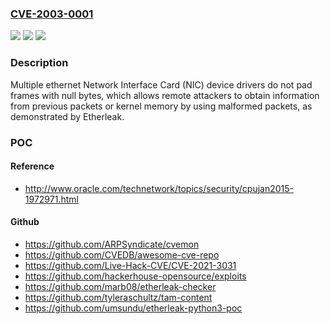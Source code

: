 ### [CVE-2003-0001](https://cve.mitre.org/cgi-bin/cvename.cgi?name=CVE-2003-0001)
![](https://img.shields.io/static/v1?label=Product&message=n%2Fa&color=blue)
![](https://img.shields.io/static/v1?label=Version&message=n%2Fa&color=blue)
![](https://img.shields.io/static/v1?label=Vulnerability&message=n%2Fa&color=brighgreen)

### Description

Multiple ethernet Network Interface Card (NIC) device drivers do not pad frames with null bytes, which allows remote attackers to obtain information from previous packets or kernel memory by using malformed packets, as demonstrated by Etherleak.

### POC

#### Reference
- http://www.oracle.com/technetwork/topics/security/cpujan2015-1972971.html

#### Github
- https://github.com/ARPSyndicate/cvemon
- https://github.com/CVEDB/awesome-cve-repo
- https://github.com/Live-Hack-CVE/CVE-2021-3031
- https://github.com/hackerhouse-opensource/exploits
- https://github.com/marb08/etherleak-checker
- https://github.com/tyleraschultz/tam-content
- https://github.com/umsundu/etherleak-python3-poc

